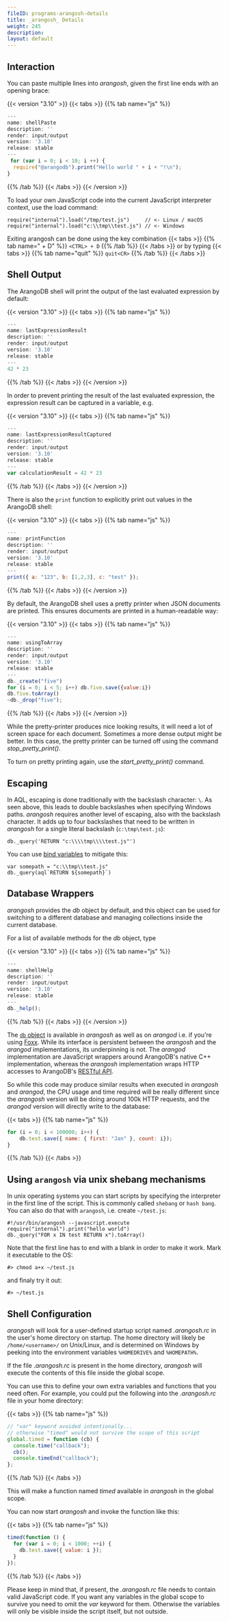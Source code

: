 ```yaml
---
fileID: programs-arangosh-details
title: _arangosh_ Details
weight: 245
description: 
layout: default
---
```

## Interaction

You can paste multiple lines into _arangosh_, given the first line ends with an
opening brace:


 {{< version "3.10" >}}
{{< tabs >}}
{{% tab name="js" %}}
```js
---
name: shellPaste
description: ''
render: input/output
version: '3.10'
release: stable
---
 for (var i = 0; i < 10; i ++) {
  require("@arangodb").print("Hello world " + i + "!\n");
}
```
{{% /tab %}}
{{< /tabs >}}
{{< /version >}}
 



To load your own JavaScript code into the current JavaScript interpreter context,
use the load command:

    require("internal").load("/tmp/test.js")     // <- Linux / macOS
    require("internal").load("c:\\tmp\\test.js") // <- Windows

Exiting arangosh can be done using the key combination {{< tabs >}}
{{% tab name="<CTRL> + D" %}}
```<CTRL> + D```
{{% /tab %}}
{{< /tabs >}} or by
typing {{< tabs >}}
{{% tab name="quit<CR>" %}}
```quit<CR>```
{{% /tab %}}
{{< /tabs >}}

## Shell Output

The ArangoDB shell will print the output of the last evaluated expression
by default:

    
 {{< version "3.10" >}}
{{< tabs >}}
{{% tab name="js" %}}
```js
---
name: lastExpressionResult
description: ''
render: input/output
version: '3.10'
release: stable
---
42 * 23
```
{{% /tab %}}
{{< /tabs >}}
{{< /version >}}
 

    

In order to prevent printing the result of the last evaluated expression,
the expression result can be captured in a variable, e.g.


 {{< version "3.10" >}}
{{< tabs >}}
{{% tab name="js" %}}
```js
---
name: lastExpressionResultCaptured
description: ''
render: input/output
version: '3.10'
release: stable
---
var calculationResult = 42 * 23
```
{{% /tab %}}
{{< /tabs >}}
{{< /version >}}
 



There is also the `print` function to explicitly print out values in the
ArangoDB shell:


 {{< version "3.10" >}}
{{< tabs >}}
{{% tab name="js" %}}
```js
---
name: printFunction
description: ''
render: input/output
version: '3.10'
release: stable
---
print({ a: "123", b: [1,2,3], c: "test" });
```
{{% /tab %}}
{{< /tabs >}}
{{< /version >}}
 



By default, the ArangoDB shell uses a pretty printer when JSON documents are
printed. This ensures documents are printed in a human-readable way:


 {{< version "3.10" >}}
{{< tabs >}}
{{% tab name="js" %}}
```js
---
name: usingToArray
description: ''
render: input/output
version: '3.10'
release: stable
---
db._create("five")
for (i = 0; i < 5; i++) db.five.save({value:i})
db.five.toArray()
~db._drop("five");
```
{{% /tab %}}
{{< /tabs >}}
{{< /version >}}
 



While the pretty-printer produces nice looking results, it will need a lot of
screen space for each document. Sometimes a more dense output might be better.
In this case, the pretty printer can be turned off using the command
*stop_pretty_print()*.

To turn on pretty printing again, use the *start_pretty_print()* command.

## Escaping

In AQL, escaping is done traditionally with the backslash character: `\`.
As seen above, this leads to double backslashes when specifying Windows paths.
_arangosh_ requires another level of escaping, also with the backslash character.
It adds up to four backslashes that need to be written in _arangosh_ for a single
literal backslash (`c:\tmp\test.js`):

    db._query('RETURN "c:\\\\tmp\\\\test.js"')

You can use [bind variables](../../aql/how-to-invoke-aql/invocation-with-arangosh) to
mitigate this:

    var somepath = "c:\\tmp\\test.js"
    db._query(aql`RETURN ${somepath}`)

## Database Wrappers

_arangosh_ provides the *db* object by default, and this object can
be used for switching to a different database and managing collections inside the
current database.

For a list of available methods for the *db* object, type

    
 {{< version "3.10" >}}
{{< tabs >}}
{{% tab name="js" %}}
```js
---
name: shellHelp
description: ''
render: input/output
version: '3.10'
release: stable
---
db._help(); 
```
{{% /tab %}}
{{< /tabs >}}
{{< /version >}}
 

  

The [`db` object](../../appendix/references/appendix-references-dbobject) is available in *arangosh*
as well as on *arangod* i.e. if you're using [Foxx](../../foxx-microservices/). While its
interface is persistent between the *arangosh* and the *arangod* implementations,
its underpinning is not. The *arangod* implementation are JavaScript wrappers
around ArangoDB's native C++ implementation, whereas the *arangosh* implementation
wraps HTTP accesses to ArangoDB's [RESTful API](../../about-arangodb/).

So while this code may produce similar results when executed in *arangosh* and
*arangod*, the CPU usage and time required will be really different since the
*arangosh* version will be doing around 100k HTTP requests, and the
*arangod* version will directly write to the database:

{{< tabs >}}
{{% tab name="js" %}}
```js
for (i = 0; i < 100000; i++) {
    db.test.save({ name: { first: "Jan" }, count: i});
}
```
{{% /tab %}}
{{< /tabs >}}

## Using `arangosh` via unix shebang mechanisms
In unix operating systems you can start scripts by specifying the interpreter in the first line of the script.
This is commonly called `shebang` or `hash bang`. You can also do that with `arangosh`, i.e. create `~/test.js`:

    #!/usr/bin/arangosh --javascript.execute 
    require("internal").print("hello world")
    db._query("FOR x IN test RETURN x").toArray()

Note that the first line has to end with a blank in order to make it work.
Mark it executable to the OS: 

    #> chmod a+x ~/test.js

and finaly try it out:

    #> ~/test.js


## Shell Configuration

_arangosh_ will look for a user-defined startup script named *.arangosh.rc* in the
user's home directory on startup. The home directory will likely be `/home/<username>/`
on Unix/Linux, and is determined on Windows by peeking into the environment variables
`%HOMEDRIVE%` and `%HOMEPATH%`. 

If the file *.arangosh.rc* is present in the home directory, _arangosh_ will execute
the contents of this file inside the global scope.

You can use this to define your own extra variables and functions that you need often.
For example, you could put the following into the *.arangosh.rc* file in your home
directory:

{{< tabs >}}
{{% tab name="js" %}}
```js
// "var" keyword avoided intentionally...
// otherwise "timed" would not survive the scope of this script
global.timed = function (cb) {
  console.time("callback");
  cb();
  console.timeEnd("callback");
};
```
{{% /tab %}}
{{< /tabs >}}

This will make a function named *timed* available in _arangosh_ in the global scope.

You can now start _arangosh_ and invoke the function like this:

{{< tabs >}}
{{% tab name="js" %}}
```js
timed(function () { 
  for (var i = 0; i < 1000; ++i) {
    db.test.save({ value: i }); 
  }
});
```
{{% /tab %}}
{{< /tabs >}}

Please keep in mind that, if present, the *.arangosh.rc* file needs to contain valid
JavaScript code. If you want any variables in the global scope to survive you need to
omit the *var* keyword for them. Otherwise the variables will only be visible inside
the script itself, but not outside.
